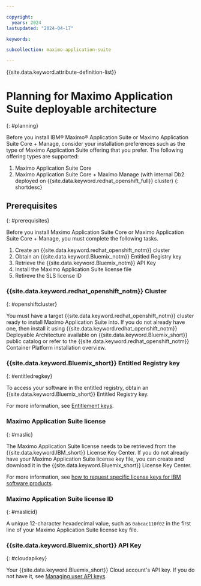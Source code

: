 ```yaml
---

copyright:
  years: 2024
lastupdated: "2024-04-17"

keywords:

subcollection: maximo-application-suite

---
```


{{site.data.keyword.attribute-definition-list}}

# Planning for Maximo Application Suite deployable architecture
{: #planning}

Before you install IBM® Maximo® Application Suite or Maximo Application Suite Core + Manage, consider your installation preferences such as the type of Maximo Application Suite offering that you prefer.
The following offering types are supported:

1) Maximo Application Suite Core
2) Maximo Application Suite Core + Maximo Manage (with internal Db2 deployed on {{site.data.keyword.redhat_openshift_full}} cluster)
{: shortdesc}


## Prerequisites
{: #prerequisites}

Before you install Maximo Application Suite Core or Maximo Application Suite Core + Manage, you must complete the following tasks.

1) Create an {{site.data.keyword.redhat_openshift_notm}} cluster
2) Obtain an {{site.data.keyword.Bluemix_notm}} Entitled Registry key
3) Retrieve the {{site.data.keyword.Bluemix_notm}} API Key
4) Install the Maximo Application Suite license file
5) Retireve the SLS license ID

### {{site.data.keyword.redhat_openshift_notm}} Cluster
{: #openshiftcluster}

You must have a target {{site.data.keyword.redhat_openshift_notm}} cluster ready to install Maximo Application Suite into.
If you do not already have one, then install it using {{site.data.keyword.redhat_openshift_notm}} Deployable Architecture available on {{site.data.keyword.Bluemix_short}} public catalog or
refer to the {{site.data.keyword.redhat_openshift_notm}} Container Platform installation overview.

### {{site.data.keyword.Bluemix_short}} Entitled Registry key
{: #entitledregkey}

To access your software in the entitled registry, obtain an {{site.data.keyword.Bluemix_short}} Entitled Registry key.

For more information, see [Entitlement keys](https://myibm.ibm.com/products-services/containerlibrary).

### Maximo Application Suite license
{: #maslic}

The Maximo Application Suite license needs to be retrieved from the {{site.data.keyword.IBM_short}} License Key Center.
If you do not already have your Maximo Application Suite license key file, you can create and download it in the {{site.data.keyword.Bluemix_short}} License Key Center.

For more information, see [how to request specific license keys for IBM software products](https://licensing.subscribenet.com/control/ibmr/login).

### Maximo Application Suite license ID
{: #maslicid}

A unique 12-character hexadecimal value, such as `0abcac110f02` in the first line of your Maximo Application Suite license key file.

### {{site.data.keyword.Bluemix_short}} API Key
{: #cloudapikey}

Your {{site.data.keyword.Bluemix_short}} Cloud account's API key. If you do not have it, see
[Managing user API keys](https://cloud.ibm.com/docs/account?topic=account-userapikey&interface=ui).
